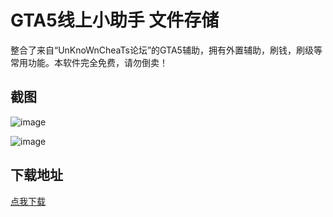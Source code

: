 # GTA5线上小助手 文件存储

整合了来自“UnKnoWnCheaTs论坛”的GTA5辅助，拥有外置辅助，刷钱，刷级等常用功能。本软件完全免费，请勿倒卖！

## 截图

![image](https://pic.downk.cc/item/5e889f5b504f4bcb0418f5b5.png)

![image](https://pic.downk.cc/item/5e889f6f504f4bcb04191093.png)

## 下载地址

[点我下载](http://disk.crazyzhang.cn/dir/16907746-34952623-757b8b)  
